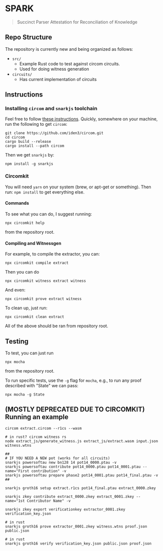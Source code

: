 # SPARK
> Succinct Parser Attestation for Reconciliation of Knowledge 

## Repo Structure
The repository is currently new and being organized as follows:
 - `src/`
    - Example Rust code to test against circom circuits.
    - Used for doing witness generation
 - `circuits/`
    - Has current implementation of circuits

## Instructions

### Installing `circom` and `snarkjs` toolchain
Feel free to follow [these instructions](https://docs.circom.io/getting-started/installation/#installing-dependencies).
Quickly, somewhere on your machine, run the following to get `circom`:
```
git clone https://github.com/iden3/circom.git
cd circom
cargo build --release
cargo install --path circom
```
Then we get `snarkjs` by:
```
npm install -g snarkjs
```

### Circomkit
You will need `yarn` on your system (brew, or apt-get or something). 
Then run: `npm install` to get everything else.

#### Commands
To see what you can do, I suggest running:
```
npx circomkit help
```
from the repository root.

#### Compiling and Witnessgen
For example, to compile the extractor, you can:
```
npx circomkit compile extract
```
Then you can do 
```
npx circomkit witness extract witness
```
And even:
```
npx circomkit prove extract witness
```

To clean up, just run:
```
npx circomkit clean extract
```

All of the above should be ran from repository root.

## Testing
To test, you can just run
```
npx mocha
```
from the repository root.

To run specific tests, use the `-g` flag for `mocha`, e.g., to run any proof described with "State" we can pass:
```
npx mocha -g State
```


## (MOSTLY DEPRECATED DUE TO CIRCOMKIT) Running an example
```
circom extract.circom --r1cs --wasm

# in rust? circom witness rs
node extract_js/generate_witness.js extract_js/extract.wasm input.json witness.wtns

##
# IF YOU NEED A NEW pot (works for all circuits)
snarkjs powersoftau new bn128 14 pot14_0000.ptau -v
snarkjs powersoftau contribute pot14_0000.ptau pot14_0001.ptau --name="First contribution" -v
snarkjs powersoftau prepare phase2 pot14_0001.ptau pot14_final.ptau -v
##

snarkjs groth16 setup extract.r1cs pot14_final.ptau extract_0000.zkey

snarkjs zkey contribute extract_0000.zkey extract_0001.zkey --name="1st Contributor Name" -v

snarkjs zkey export verificationkey extractor_0001.zkey verification_key.json

# in rust
snarkjs groth16 prove extractor_0001.zkey witness.wtns proof.json public.json

# in rust
snarkjs groth16 verify verification_key.json public.json proof.json
```
